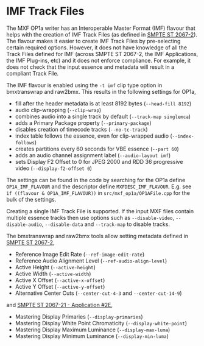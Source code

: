# IMF Track Files

The MXF OP1a writer has an Interoperable Master Format (IMF) flavour that helps with the creation of IMF Track Files (as defined in [SMPTE ST 2067-2](https://ieeexplore.ieee.org/document/9097478)). The flavour makes it easier to create IMF Track Files by pre-selecting certain required options. However, it does not have knowledge of all the Track Files defined for IMF (across SMPTE ST 2067-2, the IMF Applications, the IMF Plug-ins, etc) and it does not enforce compliance. For example, it does not check that the input essence and metadata will result in a compliant Track File.

The IMF flavour is enabled using the `-t imf` clip type option in bmxtranswrap and raw2bmx. This results in the following settings for OP1a,
* fill after the header metadata is at least 8192 bytes (`--head-fill 8192`)
* audio clip-wrapping (`--clip-wrap`)
* combines audio into a single track by default (`--track-map singlemca`)
* adds a Primary Package property (`--primary-package`)
* disables creation of timecode tracks (`--no-tc-track`)
* index table follows the essence, even for clip-wrapped audio (`--index-follows`)
* creates partitions every 60 seconds for VBE essence (`--part 60`)
* adds an audio channel assignment label (`--audio-layout imf`)
* sets Display F2 Offset to 0 for JPEG 2000 and RDD 36 progressive video (`--display-f2-offset 0`)

The settings can be found in the code by searching for the OP1a define `OP1A_IMF_FLAVOUR` and the descriptor define `MXFDESC_IMF_FLAVOUR`. E.g. see `if ((flavour & OP1A_IMF_FLAVOUR))` in `src/mxf_op1a/OP1AFile.cpp` for the bulk of the settings.

Creating a single IMF Track File is supported. If the input MXF files contain multiple essence tracks then use options such as `--disable-video`, `--disable-audio`, `--disable-data` and `--track-map` to disable tracks.

The bmxtranswrap and raw2bmx tools allow setting metadata defined in [SMPTE ST 2067-2](https://ieeexplore.ieee.org/document/9097478),
* Reference Image Edit Rate (`--ref-image-edit-rate`)
* Reference Audio Alignment Level (`--ref-audio-align-level`)
* Active Height (`--active-height`)
* Active Width (`--active-width`)
* Active X Offset (`--active-x-offset`)
* Active Y Offset (`--active-y-offset`)
* Alternative Center Cuts (`--center-cut-4-3` and `--center-cut-14-9`)

and [SMPTE ST 2067-21 - Application #2E](https://ieeexplore.ieee.org/document/9097487),
* Mastering Display Primaries (`--display-primaries`)
* Mastering Display White Point Chromaticity (`--display-white-point`)
* Mastering Display Maximum Luminance (`--display-max-luma`)
* Mastering Display Minimum Luminance (`--display-min-luma`)

